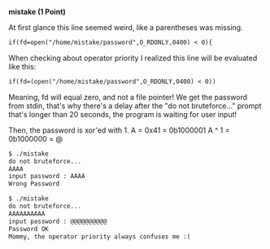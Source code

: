 **mistake (1 Point)**


At first glance this line seemed weird, like a parentheses was missing.

```diff
if(fd=open("/home/mistake/password",O_RDONLY,0400) < 0){
```

When checking about operator priority I realized this line will be evaluated like this:

```diff
if(fd=(open("/home/mistake/password",O_RDONLY,0400) < 0))
```

Meaning, fd will equal zero, and not a file pointer!
We get the password from stdin, that's why there's a delay after the "do not bruteforce..." prompt that's longer than 20 seconds, the program is waiting for user input!

Then, the password is xor'ed with 1.
A = 0x41 = 0b1000001
A ^ 1 = 0b1000000 = @


```diff
$ ./mistake
do not bruteforce...
AAAA
input password : AAAA
Wrong Password

$ ./mistake
do not bruteforce...
AAAAAAAAAA
input password : @@@@@@@@@@
Password OK
Mommy, the operator priority always confuses me :(

```